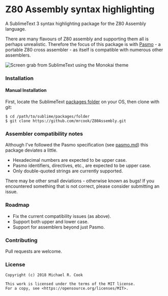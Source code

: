 # Z80 Assembly syntax highlighting

A SublimeText 3 syntax highlighting package for the Z80 Assembly language.

There are many flavours of Z80 assembly and supporting them all is perhaps unrealistic. Therefore the focus of this package is with [Pasmo](http://pasmo.speccy.org/) - a portable Z80 cross assembler - as itself is compatible with numerous other assemblers.

![Screen grab from SublimeText using the Monokai theme](https://github.com/mrcook/Z80Assembly/raw/master/images/sublimetext-z80.png)


### Installation

#### Manual Installation

First, locate the SublimeText [packages folder](http://docs.sublimetext.info/en/latest/basic_concepts.html#the-packages-directory) on your OS, then clone with git:

    $ cd /path/to/sublime/packages/folder
    $ git clone https://github.com/mrcook/Z80Assembly.git


### Assembler compatibility notes

Although I've followed the Pasmo specification (see [pasmo.md](https://github.com/mrcook/Z80Assembly/blob/master/docs/pasmo.md)) this package deviates a little.

- Hexadecimal numbers are expected to be upper case.
- Pasmo identifiers, directives, etc., are expected to be upper case.
- Only double-quoted strings are currently supported.

There may be other small deviations - otherwise known as bugs! If you encountered something that is not correct, please consider submitting an issue.


### Roadmap

- Fix the current compatibility issues (as above).
- Support both upper and lower case.
- Support for assemblers beyond just Pasmo.


### Contributing

Pull requests are welcome.


### License

```
Copyright (c) 2018 Michael R. Cook

This work is licensed under the terms of the MIT license.
For a copy, see <https://opensource.org/licenses/MIT>.
```
